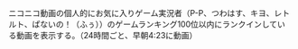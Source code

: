 ニコニコ動画の個人的にお気に入りゲーム実況者（P-P、つわはす、キヨ、レトルト、ぱないの！（ふぅ））のゲームランキング100位以内にランクインしている動画を表示する。（24時間ごと、早朝4:23に動画）
